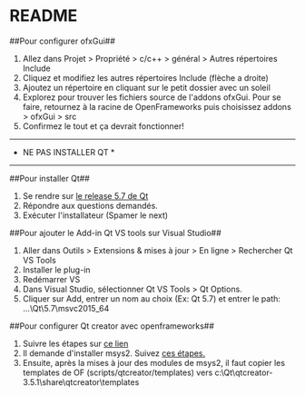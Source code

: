 # README #

##Pour configurer ofxGui##

1. Allez dans Projet > Propriété > c/c++ > général > Autres répertoires Include
2. Cliquez et modifiez les autres répertoires Include (flèche a droite)
3. Ajoutez un répertoire en cliquant sur le petit dossier avec un soleil
4. Explorez pour trouver les fichiers source de l'addons ofxGui. Pour se faire, retournez à la racine de OpenFrameworks puis choisissez addons > ofxGui > src
5. Confirmez le tout et ça devrait fonctionner!






***********************
* NE PAS INSTALLER QT *
***********************

##Pour installer Qt##

1. Se rendre sur [le release 5.7 de Qt](https://www.qt.io/qt5-7/)
2. Répondre aux questions demandés.
3. Exécuter l'installateur (Spamer le next)

##Pour ajouter le Add-in Qt VS tools sur Visual Studio##

1. Aller dans Outils > Extensions & mises à jour > En ligne > Rechercher Qt VS Tools
2. Installer le plug-in
3. Redémarrer VS
4. Dans Visual Studio, sélectionner Qt VS Tools > Qt Options. 
5. Cliquer sur Add, entrer un nom au choix (Ex: Qt 5.7) et entrer le path: ...\Qt\5.7\msvc2015_64

##Pour configurer Qt creator avec openframeworks##

1. Suivre les étapes sur [ce lien](http://openframeworks.cc/setup/qtcreator/) 
2. Il demande d'installer msys2. Suivez [ces étapes.](http://openframeworks.cc/setup/msys2/)
3. Ensuite, après la mises à jour des modules de msys2, il faut copier les templates de OF (scripts/qtcreator/templates) vers c:\Qt\qtcreator-3.5.1\share\qtcreator\templates